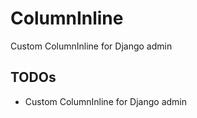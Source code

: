 ColumnInline
============

Custom ColumnInline for Django admin

TODOs
-----

 * Custom ColumnInline for Django admin
